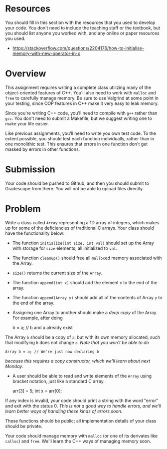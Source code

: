 # Resources
You should fill in this section with the resources that you used to develop your code.  You don't need to include the teaching staff or the textbook, but you should list anyone you worked with, and any online or paper resources you used.

- https://stackoverflow.com/questions/2204176/how-to-initialise-memory-with-new-operator-in-c

# Overview
This assignment requires writing a complete class utilizing many of the object-oriented features of C++.  You'll also need to work with `malloc` and `free` to carefully manage memory.  Be sure to use Valgrind at some point in your testing, since OOP features in C++ make it very easy to leak memory.

Since you're writing C++ code, you'll need to compile with `g++` rather than `gcc`.
You don't need to submit a Makefile, but we suggest writing one to make your life easier.

Like previous assignments, you'll need to write you own test code.  To the extent possible, you should test each function individually, rather than in one monolithic test.  This ensures that errors in one function don't get masked by errors in other functions.

# Submission
Your code should be pushed to Github, and then you should submit to Gradescope from there.  You will not be able to upload files directly.

# Problem

Write a class called `Array` representing a 1D array of integers, which makes up for some of the deficiencies of traditional C arrays.  Your class should have the functionality below:

* The function `initialize(int size, int val)` should set up the Array with storage for `size` elements, all initialized to `val`.
* The function `cleanup()` should free all `malloc`ed memory associated with the Array.

* `size()` returns the current size of the `Array`.
* The function `append(int x)` should add the element `x` to the end of the array.
* The function `append(Array y)` should add all of the contents of Array `y` to the end of the array.

* Assigning one Array to another should make a *deep copy* of the Array.  For example, after doing

    b = a; // b and a already exist

The Array `b` should be a copy of `a`, but with its own memory allocated, such that modifying `b` does not change `a`.  *Note that you won't be able to do*

    Array b = a; // We're just now declaring b

*because this requires a copy constructor, which we'll learn about next Monday.*

* A user should be able to read and write elements of the `Array` using bracket notation, just like a standard C array.

    arr[3] = 5;
    int x = arr[0];

If any index is invalid, your code should print a string with the word "error" and exit with the status 0.  *This is not a good way to handle errors, and we'll learn better ways of handling these kinds of errors soon.*

These functions should be public; all implementation details of your class should be private.

Your code should manage memory with `malloc` (or one of its derivates like `calloc`) and `free`.  We'll learn the C++ ways of managing memory soon.

